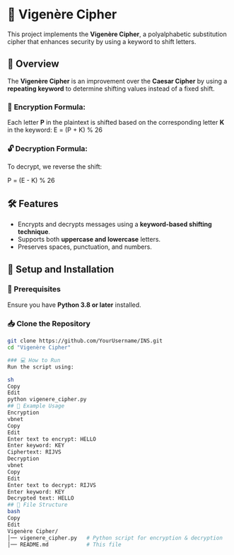 # 🔐 Vigenère Cipher

This project implements the **Vigenère Cipher**, a polyalphabetic substitution cipher that enhances security by using a keyword to shift letters.

## 📜 Overview
The **Vigenère Cipher** is an improvement over the **Caesar Cipher** by using a **repeating keyword** to determine shifting values instead of a fixed shift.

### 🔑 **Encryption Formula:**
Each letter **P** in the plaintext is shifted based on the corresponding letter **K** in the keyword:
E = (P + K) % 26

### 🔓 **Decryption Formula:**
To decrypt, we reverse the shift:

P = (E - K) % 26

## 🛠️ Features
- Encrypts and decrypts messages using a **keyword-based shifting technique**.
- Supports both **uppercase and lowercase** letters.
- Preserves spaces, punctuation, and numbers.

## 🚀 Setup and Installation
### 📌 Prerequisites
Ensure you have **Python 3.8 or later** installed.

### 📥 Clone the Repository
```sh
git clone https://github.com/YourUsername/INS.git
cd "Vigenère Cipher"

### 💻 How to Run
Run the script using:

sh
Copy
Edit
python vigenere_cipher.py
## 📝 Example Usage
Encryption
vbnet
Copy
Edit
Enter text to encrypt: HELLO
Enter keyword: KEY
Ciphertext: RIJVS
Decryption
vbnet
Copy
Edit
Enter text to decrypt: RIJVS
Enter keyword: KEY
Decrypted text: HELLO
## 📂 File Structure
bash
Copy
Edit
Vigenère Cipher/
│── vigenere_cipher.py   # Python script for encryption & decryption
│── README.md            # This file
